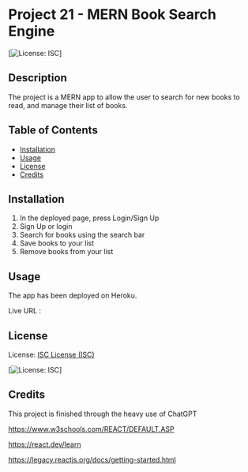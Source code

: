 # Project 21 - MERN Book Search Engine

  [![License: ISC](https://img.shields.io/badge/License-ISC-blue.svg)]

## Description

The project is a MERN app to allow the user to search for new books to read, and manage their list of books.

## Table of Contents

- [Installation](#installation)
- [Usage](#usage)
- [License](#license)
- [Credits](#credits)

## Installation

1. In the deployed page, press Login/Sign Up
2. Sign Up or login
3. Search for books using the search bar
4. Save books to your list
5. Remove books from your list

## Usage

The app has been deployed on Heroku.

Live URL : 

## License

License: [ISC License (ISC)](https://opensource.org/licenses/ISC)

[![License: ISC](https://img.shields.io/badge/License-ISC-blue.svg)]


## Credits

This project is finished through the heavy use of ChatGPT

https://www.w3schools.com/REACT/DEFAULT.ASP

https://react.dev/learn

https://legacy.reactjs.org/docs/getting-started.html